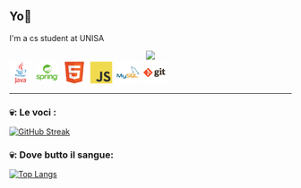 ## Yo👋 ##
I'm a cs student at UNISA

<div id="header" align="center">
  <img src="https://media.giphy.com/media/fu3GohBvHTaco/giphy.gif" width="100"/>
</div>


<div>
  <img src="https://github.com/devicons/devicon/blob/master/icons/java/java-original-wordmark.svg" title="Java" alt="Java" width="40" height="40"/>&nbsp;
  <img src="https://github.com/devicons/devicon/blob/master/icons/spring/spring-original-wordmark.svg" title="Spring" alt="Spring" width="40" height="40"/>&nbsp;
  <img src="https://github.com/devicons/devicon/blob/master/icons/html5/html5-original.svg" title="HTML5" alt="HTML" width="40" height="40"/>&nbsp;
  <img src="https://github.com/devicons/devicon/blob/master/icons/javascript/javascript-original.svg" title="JavaScript" alt="JavaScript" width="40" height="40"/>&nbsp;
  <img src="https://github.com/devicons/devicon/blob/master/icons/mysql/mysql-original-wordmark.svg" title="MySQL"  alt="MySQL" width="40" height="40"/>&nbsp;
  <img src="https://github.com/devicons/devicon/blob/master/icons/git/git-original-wordmark.svg" title="Git" **alt="Git" width="40" height="40"/>
</div>



---

### 💀: Le voci :



[![GitHub Streak](https://github-readme-streak-stats.herokuapp.com/?user=VincenzoZAmboli&theme=dark&background=000000)](https://git.io/streak-stats)


### 💀: Dove butto il sangue:
[![Top Langs](https://github-readme-stats.vercel.app/api/top-langs/?username=VincenzoZAmboli)](https://github.com/anuraghazra/github-readme-stats)



<!--
**VincenzoZAmboli/VincenzoZAmboli** is a ✨ _special_ ✨ repository because its `README.md` (this file) appears on your GitHub profile.

Here are some ideas to get you started:

- 🔭 I’m currently working on ...
- 🌱 I’m currently learning ...
- 👯 I’m looking to collaborate on ...
- 🤔 I’m looking for help with ...
- 💬 Ask me about ...
- 📫 How to reach me: ...
- 😄 Pronouns: ...
- ⚡ Fun fact: ...
-->
